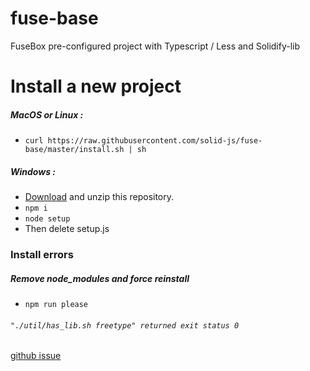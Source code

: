 # fuse-base
FuseBox pre-configured project with Typescript / Less and Solidify-lib


# Install a new project

##### MacOS or Linux :
- `curl https://raw.githubusercontent.com/solid-js/fuse-base/master/install.sh | sh`

##### Windows :
- [Download](https://github.com/solid-js/fuse-base/archive/master.zip) and unzip this repository.
- `npm i`
- `node setup`
- Then delete setup.js 


### Install errors


##### Remove node_modules and force reinstall 

- `npm run please`


###### `"./util/has_lib.sh freetype" returned exit status 0`

[github issue](https://github.com/Automattic/node-canvas/issues/822)
